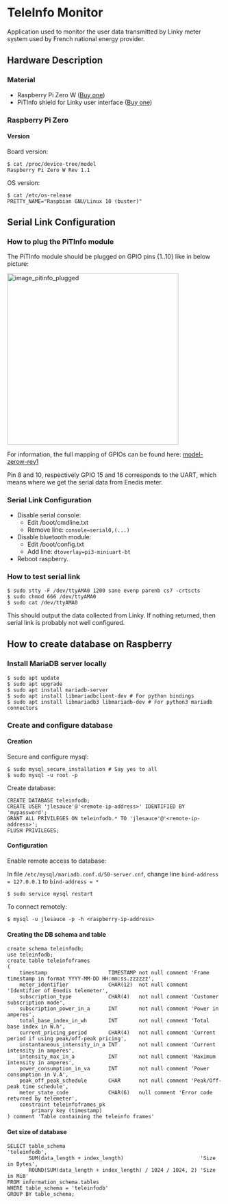 # TeleInfo Monitor

Application used to monitor the user data transmitted by Linky meter system used by French national energy
provider.

## Hardware Description

### Material

* Raspberry Pi Zero
  W ([Buy one](https://www.kubii.fr/les-cartes-raspberry-pi/1851-raspberry-pi-zero-w-kubii-3272496006997.html))
* PiTInfo shield for Linky user
  interface ([Buy one](https://www.tindie.com/products/Hallard/pitinfo/))

### Raspberry Pi Zero

#### Version

Board version:

```shell
$ cat /proc/device-tree/model
Raspberry Pi Zero W Rev 1.1
```

OS version:

```shell
$ cat /etc/os-release
PRETTY_NAME="Raspbian GNU/Linux 10 (buster)"
```

## Serial Link Configuration

### How to plug the PiTInfo module

The PiTInfo module should be plugged on GPIO pins {1..10} like in below picture:

<img src="https://www.jonathandupre.fr/images/articles/2018/208/08.jpg" alt="image_pitinfo_plugged" style="width:400px;"/>

For information, the full mapping of GPIOs can be found here:
[model-zerow-rev1](https://pi4j.com/1.2/pins/model-zerow-rev1.html)

Pin 8 and 10, respectively GPIO 15 and 16 corresponds to the UART, which means where we get the serial data from Enedis
meter.

### Serial Link Configuration

* Disable serial console:
    - Edit /boot/cmdline.txt
    - Remove line: `console=serial0,(...)`
* Disable bluetooth module:
    - Edit /boot/config.txt
    - Add line: `dtoverlay=pi3-miniuart-bt`
* Reboot raspberry.

### How to test serial link

```shell
$ sudo stty -F /dev/ttyAMA0 1200 sane evenp parenb cs7 -crtscts
$ sudo chmod 666 /dev/ttyAMA0
$ sudo cat /dev/ttyAMA0
```

This should output the data collected from Linky. If nothing returned, then serial link is probably
not well configured.

## How to create database on Raspberry

### Install MariaDB server locally

```shell
$ sudo apt update
$ sudo apt upgrade
$ sudo apt install mariadb-server
$ sudo apt install libmariadbclient-dev # For python bindings
$ sudo apt install libmariadb3 libmariadb-dev # For python3 mariadb connectors
```

### Create and configure database

#### Creation

Secure and configure mysql:

```shell
$ sudo mysql_secure_installation # Say yes to all
$ sudo mysql -u root -p
```

Create database:

```mariadb
CREATE DATABASE teleinfodb;
CREATE USER 'jlesauce'@'<remote-ip-address>' IDENTIFIED BY 'mypassword';
GRANT ALL PRIVILEGES ON teleinfodb.* TO 'jlesauce'@'<remote-ip-address>';
FLUSH PRIVILEGES;
```

#### Configuration

Enable remote access to database:

In file `/etc/mysql/mariadb.conf.d/50-server.cnf`, change line `bind-address = 127.0.0.1` to `bind-address = *`

```shell
$ sudo service mysql restart
```

To connect remotely:

```shell
$ mysql -u jlesauce -p -h <raspberry-ip-address>
```

#### Creating the DB schema and table

```mariadb
create schema teleinfodb;
use teleinfodb;
create table teleinfoframes
(
    timestamp                    TIMESTAMP not null comment 'Frame timestamp in format YYYY-MM-DD HH:mm:ss.zzzzzz',
    meter_identifier             CHAR(12)  not null comment 'Identifier of Enedis telemeter',
    subscription_type            CHAR(4)   not null comment 'Customer subscription mode',
    subscription_power_in_a      INT       not null comment 'Power in amperes',
    total_base_index_in_wh       INT       not null comment 'Total base index in W.h',
    current_pricing_period       CHAR(4)   not null comment 'Current period if using peak/off-peak pricing',
    instantaneous_intensity_in_a INT       not null comment 'Current intensity in amperes',
    intensity_max_in_a           INT       not null comment 'Maximum intensity in amperes',
    power_consumption_in_va      INT       not null comment 'Power consumption in V.A',
    peak_off_peak_schedule       CHAR      not null comment 'Peak/Off-peak time schedule',
    meter_state_code             CHAR(6)   null comment 'Error code returned by telemeter',
    constraint teleinfoframes_pk
        primary key (timestamp)
) comment 'Table containing the teleinfo frames'
```

#### Get size of database

```mariadb
SELECT table_schema                                            'teleinfodb',
       SUM(data_length + index_length)                         'Size in Bytes',
       ROUND(SUM(data_length + index_length) / 1024 / 1024, 2) 'Size in MiB'
FROM information_schema.tables
WHERE table_schema = 'teleinfodb'
GROUP BY table_schema;
```
